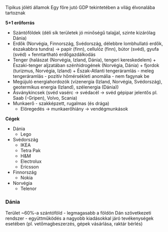 Tipikus jóléti államok
Egy főre jutó GDP tekintetében a világ élvonalába tartoznak

**5+1 erőforrás**
- Szántóföldek (déli sík területek jó minőségű talajjal, szinte kizárólag Dánia)
- Erdők (Norvégia, Finnország, Svédország, délebbre lombhullató erdők, északabbra tundra) → papír (finn), cellulóz (finn), bútor (svéd), gyufa (svéd) + fenntartható erdőgazdálkodás
- Tenger (halászat (Norvégia, Izland, Dánia), tengeri kereskedelem) + Északi-tenger aljzatában szénhidrogének (Norvégia, Dánia) + fjordok (turizmus, Norvégia, Izland) + Észak-Atlanti tengeráramlás - meleg tengeráramlás - pozitív hőmérsékleti anomália - nem fagynak be 
- Megújuló energiahordozók (vízenergia (Izland, Norvégia, Svédország), geotermikus energia (Izland), szélenergia (Dánia))
- Ásványkincsek (svéd vasérc → svédacél → svéd gépipar jelentős pl. Saab (-Gripen), Volvo, Scania)
- Munkaerő - szakképzett, rugalmas (és drága)
	- Elöregedés → munkaerőhiány → vendégmunkások

**Cégek**
- Dánia
	- Lego
- Svédország
	- IKEA
	- Tetra Pak
	- H&M
	- Electrolux
	- Ericsson
- Finnország
	- Nokia
- Norvégia
	- Telenor

### Dánia
Terület ~60%-a szántóföld - legmagasabb a földön
Dán szövetkezeti rendszer - együttműködés a nagyobb kiadásokkal járó tevékenységek esetében (pl. vetőmagbeszerzés, gépek vásárlása, raktár bérlés)
